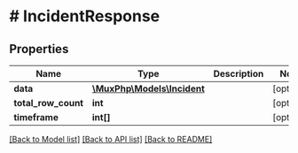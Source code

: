 # # IncidentResponse

## Properties

Name | Type | Description | Notes
------------ | ------------- | ------------- | -------------
**data** | [**\MuxPhp\Models\Incident**](Incident.md) |  | [optional]
**total_row_count** | **int** |  | [optional]
**timeframe** | **int[]** |  | [optional]

[[Back to Model list]](../../README.md#models) [[Back to API list]](../../README.md#endpoints) [[Back to README]](../../README.md)
